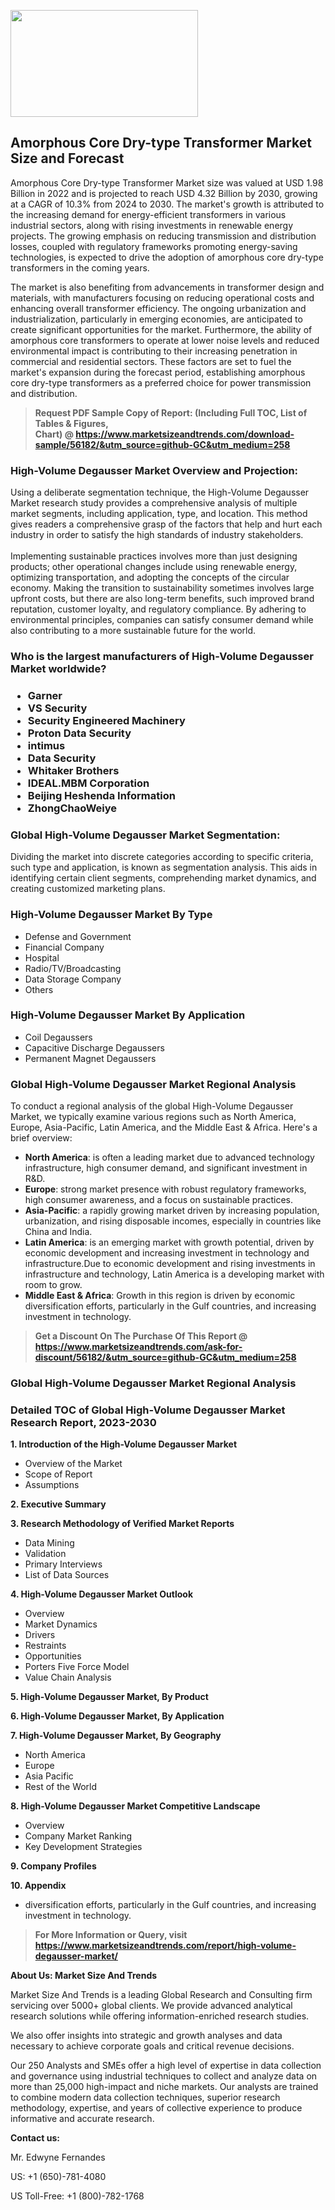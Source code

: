 <p><img class="alignnone size-medium wp-image-20088" src="https://ffe5etoiles.com/wp-content/uploads/2024/12/MST1-300x171.png" alt="" width="300" height="171" /></p><h2>Amorphous Core Dry-type Transformer Market Size and Forecast</h2><p>Amorphous Core Dry-type Transformer Market size was valued at USD 1.98 Billion in 2022 and is projected to reach USD 4.32 Billion by 2030, growing at a CAGR of 10.3% from 2024 to 2030. The market's growth is attributed to the increasing demand for energy-efficient transformers in various industrial sectors, along with rising investments in renewable energy projects. The growing emphasis on reducing transmission and distribution losses, coupled with regulatory frameworks promoting energy-saving technologies, is expected to drive the adoption of amorphous core dry-type transformers in the coming years.</p><p>The market is also benefiting from advancements in transformer design and materials, with manufacturers focusing on reducing operational costs and enhancing overall transformer efficiency. The ongoing urbanization and industrialization, particularly in emerging economies, are anticipated to create significant opportunities for the market. Furthermore, the ability of amorphous core transformers to operate at lower noise levels and reduced environmental impact is contributing to their increasing penetration in commercial and residential sectors. These factors are set to fuel the market's expansion during the forecast period, establishing amorphous core dry-type transformers as a preferred choice for power transmission and distribution.</p></p><blockquote id="" class=""><strong>Request PDF Sample Copy of Report: (Including Full TOC, List of Tables &amp; Figures, Chart)&nbsp;@&nbsp;<strong><a href="https://www.marketsizeandtrends.com/download-sample/56182/&utm_source=github-GC&utm_medium=258" target="_blank">https://www.marketsizeandtrends.com/download-sample/56182/&utm_source=github-GC&utm_medium=258</a></strong></strong></blockquote><h3 id="" class="">High-Volume Degausser Market&nbsp;Overview and Projection:</h3><p id="" class="">Using a deliberate segmentation technique, the High-Volume Degausser Market research study provides a comprehensive analysis of multiple market segments, including application, type, and location. This method gives readers a comprehensive grasp of the factors that help and hurt each industry in order to satisfy the high standards of industry stakeholders. <br /> <br />Implementing sustainable practices involves more than just designing products; other operational changes include using renewable energy, optimizing transportation, and adopting the concepts of the circular economy. Making the transition to sustainability sometimes involves large upfront costs, but there are also long-term benefits, such improved brand reputation, customer loyalty, and regulatory compliance. By adhering to environmental principles, companies can satisfy consumer demand while also contributing to a more sustainable future for the world.</p><h3 id="" class="">Who is the largest manufacturers of&nbsp;High-Volume Degausser Market worldwide?</h3><h3 class=""><p><ul><li>Garner </li><li> VS Security </li><li> Security Engineered Machinery </li><li> Proton Data Security </li><li> intimus </li><li> Data Security </li><li> Whitaker Brothers </li><li> IDEAL.MBM Corporation </li><li> Beijing Heshenda Information </li><li> ZhongChaoWeiye</li></ul></p></h3><h3 id="" class="">Global&nbsp;High-Volume Degausser Market Segmentation:</h3><p id="" class="">Dividing the market into discrete categories according to specific criteria, such type and application, is known as segmentation analysis. This aids in identifying certain client segments, comprehending market dynamics, and creating customized marketing plans.</p><h3 id="" class="">High-Volume Degausser Market&nbsp;By Type</h3><p><p><ul><li>Defense and Government</li><li> Financial Company</li><li> Hospital</li><li> Radio/TV/Broadcasting</li><li> Data Storage Company</li><li> Others</p></li></ul></p></p><h3 id="" class="">High-Volume Degausser Market&nbsp;By Application</h3><p class=""><p><ul><li>Coil Degaussers</li><li> Capacitive Discharge Degaussers</li><li> Permanent Magnet Degaussers</li></ul></p></p><h3 id="" class="">Global High-Volume Degausser Market Regional Analysis</h3><p id="" class="">To conduct a regional analysis of the global High-Volume Degausser Market, we typically examine various regions such as North America, Europe, Asia-Pacific, Latin America, and the Middle East &amp; Africa. Here's a brief overview:</p><ul><li><strong>North America</strong>: is often a leading market due to advanced technology infrastructure, high consumer demand, and significant investment in R&amp;D.</li><li><strong>Europe</strong>: strong market presence with robust regulatory frameworks, high consumer awareness, and a focus on sustainable practices.</li><li><strong>Asia-Pacific</strong>: a rapidly growing market driven by increasing population, urbanization, and rising disposable incomes, especially in countries like China and India.</li><li><strong>Latin America</strong>: is an emerging market with growth potential, driven by economic development and increasing investment in technology and infrastructure.Due to economic development and rising investments in infrastructure and technology, Latin America is a developing market with room to grow.</li><li><strong>Middle East &amp; Africa</strong>: Growth in this region is driven by economic diversification efforts, particularly in the Gulf countries, and increasing investment in technology.</li></ul><blockquote id="" class=""><strong>Get a Discount On The Purchase Of This Report @ <strong><a href="https://www.marketsizeandtrends.com/ask-for-discount/56182/&utm_source=github-GC&utm_medium=258" target="_blank">https://www.marketsizeandtrends.com/ask-for-discount/56182/&utm_source=github-GC&utm_medium=258</a></strong></strong></blockquote><h3 id="" class="">Global High-Volume Degausser Market Regional Analysis</h3><h3 id="" class="">Detailed TOC of Global High-Volume Degausser Market Research Report, 2023-2030</h3><p id="" class=""><strong>1. Introduction of the High-Volume Degausser Market</strong></p><ul><li>Overview of the Market</li><li>Scope of Report</li><li>Assumptions</li></ul><p id="" class=""><strong>2. Executive Summary</strong></p><p id="" class=""><strong>3. Research Methodology of Verified Market Reports</strong></p><ul><li>Data Mining</li><li>Validation</li><li>Primary Interviews</li><li>List of Data Sources</li></ul><p id="" class=""><strong>4. High-Volume Degausser Market Outlook</strong></p><ul><li>Overview</li><li>Market Dynamics</li><li>Drivers</li><li>Restraints</li><li>Opportunities</li><li>Porters Five Force Model</li><li>Value Chain Analysis</li></ul><p id="" class=""><strong>5. High-Volume Degausser Market, By Product</strong></p><p id="" class=""><strong>6. High-Volume Degausser Market, By Application</strong></p><p id="" class=""><strong>7. High-Volume Degausser Market, By Geography</strong></p><ul><li>North America</li><li>Europe</li><li>Asia Pacific</li><li>Rest of the World</li></ul><p id="" class=""><strong>8. High-Volume Degausser Market Competitive Landscape</strong></p><ul><li>Overview</li><li>Company Market Ranking</li><li>Key Development Strategies</li></ul><p id="" class=""><strong>9. Company Profiles</strong></p><p id="" class=""><strong>10. Appendix</strong></p><ul><li>diversification efforts, particularly in the Gulf countries, and increasing investment in technology.</li></ul><blockquote id="" class=""><strong>For More Information or Query, visit <strong><strong><a href="https://www.marketsizeandtrends.com/report/high-volume-degausser-market/" target="_blank">https://www.marketsizeandtrends.com/report/high-volume-degausser-market/</a></strong></strong></strong></blockquote><p id="" class=""><strong>About Us: Market Size And Trends</strong></p><p id="" class="">Market Size And Trends is a leading Global Research and Consulting firm servicing over 5000+ global clients. We provide advanced analytical research solutions while offering information-enriched research studies.</p><p id="" class="">We also offer insights into strategic and growth analyses and data necessary to achieve corporate goals and critical revenue decisions.</p><p id="" class="">Our 250 Analysts and SMEs offer a high level of expertise in data collection and governance using industrial techniques to collect and analyze data on more than 25,000 high-impact and niche markets. Our analysts are trained to combine modern data collection techniques, superior research methodology, expertise, and years of collective experience to produce informative and accurate research.</p><p id="" class=""><strong>Contact us:</strong></p><p id="" class="">Mr. Edwyne Fernandes</p><p id="" class="">US: +1 (650)-781-4080</p><p id="" class="">US Toll-Free: +1 (800)-782-1768</p>
